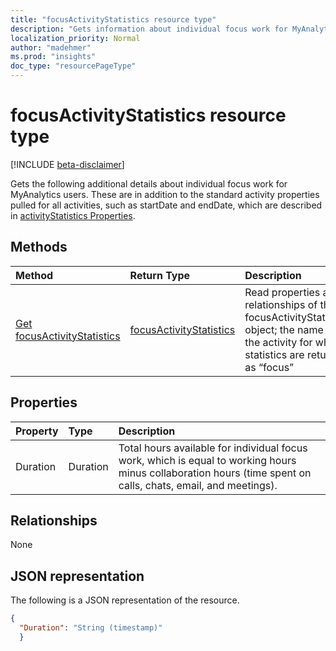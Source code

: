 ```yaml
---
title: "focusActivityStatistics resource type"
description: "Gets information about individual focus work for MyAnalytics users"
localization_priority: Normal
author: "madehmer"
ms.prod: "insights"
doc_type: "resourcePageType"
---
```


# focusActivityStatistics resource type

[!INCLUDE [beta-disclaimer](../../includes/beta-disclaimer.md)]

Gets the following additional details about individual focus work for MyAnalytics users. These are in addition to the standard activity properties pulled for all activities, such as startDate and endDate, which are described in [activityStatistics Properties](../resources/activitystatistics.md).

## Methods

| Method       | Return Type | Description |
|:-------------|:------------|:------------|
| [Get focusActivityStatistics](../api/focusactivitystatistics-get.md) | [focusActivityStatistics](focusactivitystatistics.md) | Read properties and relationships of the focusActivityStatistics object; the name of the activity for which statistics are returned as “focus” |

## Properties

| Property     | Type        | Description |
|:-------------|:------------|:------------|
|Duration|Duration|Total hours available for individual focus work, which is equal to working hours minus collaboration hours (time spent on calls, chats, email, and meetings). |

## Relationships

None

## JSON representation

The following is a JSON representation of the resource.

<!-- {
  "blockType": "resource",
  "optionalProperties": [

  ],
  "@odata.type": "microsoft.graph.focusActivityStatistics",
  "baseType": ""
}-->

```json
{
  "Duration": "String (timestamp)"
  }
```

<!-- uuid: 16cd6b66-4b1a-43a1-adaf-3a886856ed98
2019-02-04 14:57:30 UTC -->
<!-- {
  "type": "#page.annotation",
  "description": "emailActivityStatistics resource",
  "keywords": "",
  "section": "documentation",
  "tocPath": ""
}-->

<!-- uuid: 16cd6b66-4b1a-43a1-adaf-3a886856ed98
2019-02-04 14:57:30 UTC -->
<!-- {
  "type": "#page.annotation",
  "description": "focusActivityStatistics resource",
  "keywords": "",
  "section": "documentation",
  "tocPath": ""
}-->